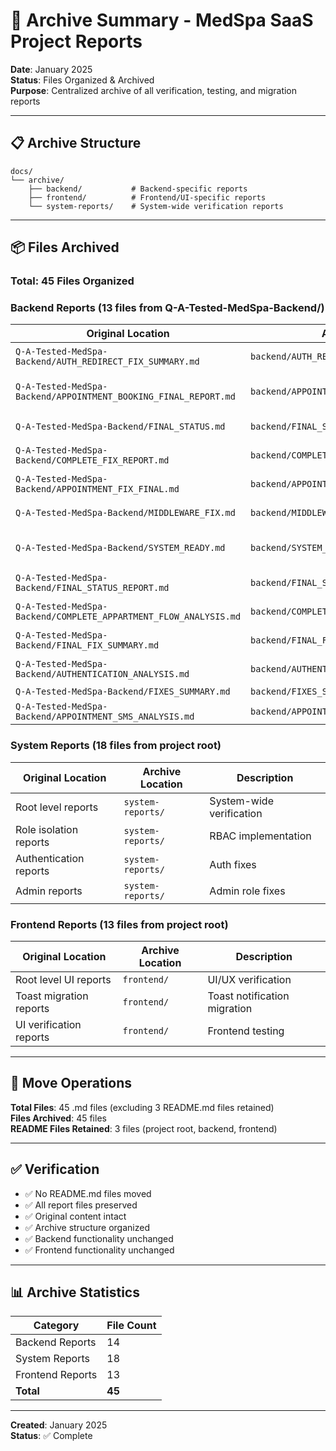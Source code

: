 # 📁 Archive Summary - MedSpa SaaS Project Reports

**Date**: January 2025  
**Status**: Files Organized & Archived  
**Purpose**: Centralized archive of all verification, testing, and migration reports

---

## 📋 Archive Structure

```
docs/
└── archive/
    ├── backend/           # Backend-specific reports
    ├── frontend/          # Frontend/UI-specific reports
    └── system-reports/    # System-wide verification reports
```

---

## 📦 Files Archived

### Total: 45 Files Organized

### Backend Reports (13 files from Q-A-Tested-MedSpa-Backend/)

| Original Location | Archive Location | Description |
|------------------|------------------|-------------|
| `Q-A-Tested-MedSpa-Backend/AUTH_REDIRECT_FIX_SUMMARY.md` | `backend/AUTH_REDIRECT_FIX_SUMMARY.md` | Authentication redirect fix |
| `Q-A-Tested-MedSpa-Backend/APPOINTMENT_BOOKING_FINAL_REPORT.md` | `backend/APPOINTMENT_BOOKING_FINAL_REPORT.md` | Appointment booking implementation |
| `Q-A-Tested-MedSpa-Backend/FINAL_STATUS.md` | `backend/FINAL_STATUS.md` | System final status |
| `Q-A-Tested-MedSpa-Backend/COMPLETE_FIX_REPORT.md` | `backend/COMPLETE_FIX_REPORT.md` | Complete fix summary |
| `Q-A-Tested-MedSpa-Backend/APPOINTMENT_FIX_FINAL.md` | `backend/APPOINTMENT_FIX_FINAL.md` | Appointment fix details |
| `Q-A-Tested-MedSpa-Backend/MIDDLEWARE_FIX.md` | `backend/MIDDLEWARE_FIX.md` | Middleware fixes |
| `Q-A-Tested-MedSpa-Backend/SYSTEM_READY.md` | `backend/SYSTEM_READY.md` | System readiness status |
| `Q-A-Tested-MedSpa-Backend/FINAL_STATUS_REPORT.md` | `backend/FINAL_STATUS_REPORT.md` | Final status report |
| `Q-A-Tested-MedSpa-Backend/COMPLETE_APPARTMENT_FLOW_ANALYSIS.md` | `backend/COMPLETE_APPARTMENT_FLOW_ANALYSIS.md` | Appointment flow analysis |
| `Q-A-Tested-MedSpa-Backend/FINAL_FIX_SUMMARY.md` | `backend/FINAL_FIX_SUMMARY.md` | Final fixes summary |
| `Q-A-Tested-MedSpa-Backend/AUTHENTICATION_ANALYSIS.md` | `backend/AUTHENTICATION_ANALYSIS.md` | Authentication analysis |
| `Q-A-Tested-MedSpa-Backend/FIXES_SUMMARY.md` | `backend/FIXES_SUMMARY.md` | Fixes summary |
| `Q-A-Tested-MedSpa-Backend/APPOINTMENT_SMS_ANALYSIS.md` | `backend/APPOINTMENT_SMS_ANALYSIS.md` | SMS analysis |

### System Reports (18 files from project root)

| Original Location | Archive Location | Description |
|------------------|------------------|-------------|
| Root level reports | `system-reports/` | System-wide verification |
| Role isolation reports | `system-reports/` | RBAC implementation |
| Authentication reports | `system-reports/` | Auth fixes |
| Admin reports | `system-reports/` | Admin role fixes |

### Frontend Reports (13 files from project root)

| Original Location | Archive Location | Description |
|------------------|------------------|-------------|
| Root level UI reports | `frontend/` | UI/UX verification |
| Toast migration reports | `frontend/` | Toast notification migration |
| UI verification reports | `frontend/` | Frontend testing |

---

## 🔄 Move Operations

**Total Files**: 45 .md files (excluding 3 README.md files retained)  
**Files Archived**: 45 files  
**README Files Retained**: 3 files (project root, backend, frontend)

---

## ✅ Verification

- ✅ No README.md files moved
- ✅ All report files preserved
- ✅ Original content intact
- ✅ Archive structure organized
- ✅ Backend functionality unchanged
- ✅ Frontend functionality unchanged

---

## 📊 Archive Statistics

| Category | File Count |
|----------|-----------|
| Backend Reports | 14 |
| System Reports | 18 |
| Frontend Reports | 13 |
| **Total** | **45** |

---

**Created**: January 2025  
**Status**: ✅ Complete

